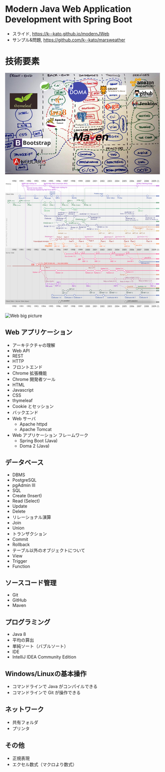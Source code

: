 # Modern Java Web Application Development with Spring Boot

* スライド, https://k--kato.github.io/modernJWeb
* サンプル&問題, https://github.com/k--kato/marsweather

# 技術要素

![Web big picture](img/web_big_picture.png)

![Web Development Timeline](img/Web_development_timeline.png)

![Web big picture](img/mvc.png)

## Web アプリケーション
* アーキテクチャの理解
 * Web API
 * REST
 * HTTP
* フロントエンド
 * Chrome 拡張機能
 * Chrome 開発者ツール
 * HTML
 * Javascript
 * CSS
 * thymeleaf
 * Cookie とセッション
* バックエンド
 * Web サーバ
    * Apache httpd
    * Apache Tomcat
 * Web アプリケーション フレームワーク
    * Spring Boot (Java)
    * Doma 2 (Java)

## データベース
* DBMS
 * PostgreSQL
 * pgAdmin III
* SQL
 * Create (Insert)
 * Read (Select)
 * Update
 * Delete
* リレーショナル演算
 * Join
 * Union
* トランザクション
 * Commit
 * Rollback
* テーブル以外のオブジェクトについて
 * View
 * Trigger
 * Function

## ソースコード管理
* Git
* GitHub
* Maven

## プログラミング
* Java 8
 * 平均の算出
 * 単純ソート（バブルソート）
* IDE
 * IntelliJ IDEA Community Edition

## Windows/Linuxの基本操作
* コマンドラインで Java がコンパイルできる
* コマンドラインで Git が操作できる

## ネットワーク
* 共有フォルダ
* プリンタ

## その他
* 正規表現
* エクセル数式（マクロより数式）

